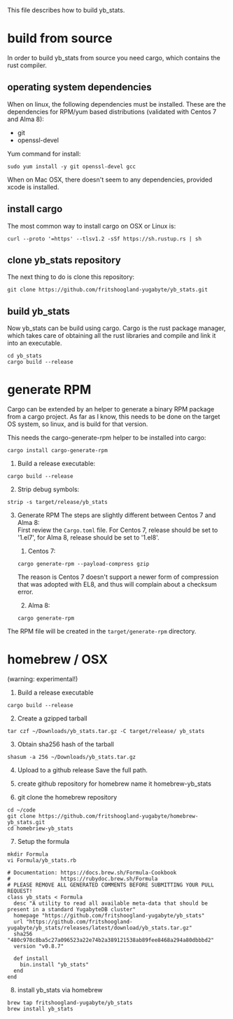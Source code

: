 This file describes how to build yb_stats.

# build from source
In order to build yb_stats from source you need cargo, which contains the rust compiler.

## operating system dependencies
When on linux, the following dependencies must be installed. 
These are the dependencies for RPM/yum based distributions (validated with Centos 7 and Alma 8):
- git
- openssl-devel  
 
Yum command for install:
```
sudo yum install -y git openssl-devel gcc
```
When on Mac OSX, there doesn't seem to any dependencies, provided xcode is installed.

## install cargo
The most common way to install cargo on OSX or Linux is:
```
curl --proto '=https' --tlsv1.2 -sSf https://sh.rustup.rs | sh
```

## clone yb_stats repository
The next thing to do is clone this repository:
```
git clone https://github.com/fritshoogland-yugabyte/yb_stats.git
```

## build yb_stats
Now yb_stats can be build using cargo. Cargo is the rust package manager, which takes care of obtaining all the rust libraries and compile and link it into an executable.
```
cd yb_stats
cargo build --release
```

# generate RPM
Cargo can be extended by an helper to generate a binary RPM package from a cargo project.
As far as I know, this needs to be done on the target OS system, so linux, and is build for that version.

This needs the cargo-generate-rpm helper to be installed into cargo:
```
cargo install cargo-generate-rpm
```

1. Build a release executable:
```
cargo build --release
```
2. Strip debug symbols:
```
strip -s target/release/yb_stats
```
3. Generate RPM
The steps are slightly different between Centos 7 and Alma 8:  
First review the `Cargo.toml` file. For Centos 7, release should be set to '1.el7', for Alma 8, release should be set to '1.el8'.  
 
    1. Centos 7:
    ```
    cargo generate-rpm --payload-compress gzip
    ```
    The reason is Centos 7 doesn't support a newer form of compression that was adopted with EL8, and thus will complain about a checksum error.  

    2. Alma 8:
    ```
    cargo generate-rpm
    ```

The RPM file will be created in the `target/generate-rpm` directory.

# homebrew / OSX
(warning: experimental!)
1. Build a release executable
```
cargo build --release
```
2. Create a gzipped tarball
```
tar czf ~/Downloads/yb_stats.tar.gz -C target/release/ yb_stats
```
3. Obtain sha256 hash of the tarball
```
shasum -a 256 ~/Downloads/yb_stats.tar.gz
```
4. Upload to a github release
Save the full path.

5. create github repository for homebrew
name it homebrew-yb_stats
 
6. git clone the homebrew repository
```
cd ~/code
git clone https://github.com/fritshoogland-yugabyte/homebrew-yb_stats.git
cd homebriew-yb_stats
```
7. Setup the formula
```shell
mkdir Formula
vi Formula/yb_stats.rb
```

```shell
# Documentation: https://docs.brew.sh/Formula-Cookbook
#                https://rubydoc.brew.sh/Formula
# PLEASE REMOVE ALL GENERATED COMMENTS BEFORE SUBMITTING YOUR PULL REQUEST!
class yb_stats < Formula
  desc "A utility to read all available meta-data that should be present in a standard YugabyteDB cluster"
  homepage "https://github.com/fritshoogland-yugabyte/yb_stats"
  url "https://github.com/fritshoogland-yugabyte/yb_stats/releases/latest/download/yb_stats.tar.gz"
  sha256 "480c978c8ba5c27a096523a22e74b2a389121538ab89fee8468a294a80dbbbd2"
  version "v0.8.7"

  def install
    bin.install "yb_stats"
  end
end
```

8. install yb_stats via homebrew
```shell
brew tap fritshoogland-yugabyte/yb_stats
brew install yb_stats
```
